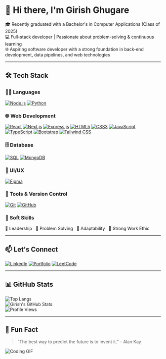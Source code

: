 # 👋 Hi there, I'm Girish Ghugare

🎓 Recently graduated with a Bachelor's in Computer Applications (Class of 2025)  
💻 Full-stack developer | Passionate about problem-solving & continuous learning  
🌐 Aspiring software developer with a strong foundation in back-end development, data pipelines, and web technologies

---

## 🛠️ Tech Stack

### 🧑‍💻 Languages  
<!--[![C](https://img.shields.io/badge/C-00599C?style=for-the-badge&logo=c&logoColor=white)](https://en.wikipedia.org/wiki/C_(programming_language)) 
[![C#](https://img.shields.io/badge/C%23-239120?style=for-the-badge&logo=c-sharp&logoColor=white)](https://learn.microsoft.com/en-us/dotnet/csharp/) 
[![PHP](https://img.shields.io/badge/PHP-777BB4?style=for-the-badge&logo=php&logoColor=white)](https://www.php.net/) 
[![Java](https://img.shields.io/badge/Java-ED8B00?style=for-the-badge&logo=java&logoColor=white)](https://www.java.com/) -->
[![Node.js](https://img.shields.io/badge/Node.js-339933?style=for-the-badge&logo=node.js&logoColor=white)](https://nodejs.org/) 
[![Python](https://img.shields.io/badge/Python-3776AB?style=for-the-badge&logo=python&logoColor=white)](https://www.python.org/) 


### 🌐 Web Development  
<!-- [![ASP.NET](https://img.shields.io/badge/ASP.NET-512BD4?style=for-the-badge&logo=dotnet&logoColor=white)](https://dotnet.microsoft.com/en-us/apps/aspnet) -->
[![React](https://img.shields.io/badge/React-20232A?style=for-the-badge&logo=react&logoColor=61DAFB)](https://reactjs.org/) 
[![Next.js](https://img.shields.io/badge/Next.js-000000?style=for-the-badge&logo=next.js&logoColor=white)](https://nextjs.org/) 
[![Express.js](https://img.shields.io/badge/Express.js-404D59?style=for-the-badge)](https://expressjs.com/) 
[![HTML5](https://img.shields.io/badge/HTML5-E34F26?style=for-the-badge&logo=html5&logoColor=white)](https://developer.mozilla.org/en-US/docs/Web/HTML) 
[![CSS3](https://img.shields.io/badge/CSS3-1572B6?style=for-the-badge&logo=css3&logoColor=white)](https://developer.mozilla.org/en-US/docs/Web/CSS) 
[![JavaScript](https://img.shields.io/badge/JavaScript-F7DF1E?style=for-the-badge&logo=javascript&logoColor=black)](https://developer.mozilla.org/en-US/docs/Web/JavaScript) 
[![TypeScript](https://img.shields.io/badge/TypeScript-007ACC?style=for-the-badge&logo=typescript&logoColor=white)](https://www.typescriptlang.org/) 
[![Bootstrap](https://img.shields.io/badge/Bootstrap-563D7C?style=for-the-badge&logo=bootstrap&logoColor=white)](https://getbootstrap.com/) 
[![Tailwind CSS](https://img.shields.io/badge/Tailwind_CSS-38B2AC?style=for-the-badge&logo=tailwind-css&logoColor=white)](https://tailwindcss.com/)

### 🗄️ Database  
[![SQL](https://img.shields.io/badge/SQL-4479A1?style=for-the-badge&logo=postgresql&logoColor=white)](https://en.wikipedia.org/wiki/SQL) 
[![MongoDB](https://img.shields.io/badge/MongoDB-4EA94B?style=for-the-badge&logo=mongodb&logoColor=white)](https://www.mongodb.com/)

<!-- ### ☁️ Cloud  
[![GCP](https://img.shields.io/badge/Google_Cloud-4285F4?style=for-the-badge&logo=google-cloud&logoColor=white)](https://cloud.google.com/) -->

### 🎨 UI/UX  
[![Figma](https://img.shields.io/badge/Figma-F24E1E?style=for-the-badge&logo=figma&logoColor=white)](https://www.figma.com/)

### 🔧 Tools & Version Control  
[![Git](https://img.shields.io/badge/Git-F05032?style=for-the-badge&logo=git&logoColor=white)](https://git-scm.com/) 
[![GitHub](https://img.shields.io/badge/GitHub-181717?style=for-the-badge&logo=github&logoColor=white)](https://github.com/)

### 💼 Soft Skills  
🏅 Leadership &nbsp; 🧠 Problem Solving &nbsp; 🔄 Adaptability &nbsp; 💪 Strong Work Ethic

<!-- ## 🧩 Projects & Achievements -->
<!-- You can add bullet points or GitHub repo links here once you provide your projects -->
---

## 📫 Let's Connect

[![LinkedIn](https://img.shields.io/badge/LinkedIn-0A66C2?style=for-the-badge&logo=linkedin&logoColor=white)](https://www.linkedin.com/in/girishghugare/) 
[![Portfolio](https://img.shields.io/badge/Portfolio-121212?style=for-the-badge&logo=vercel&logoColor=white)](https://portfolio-website-uiey.onrender.com/) 
[![LeetCode](https://img.shields.io/badge/LeetCode-FFA116?style=for-the-badge&logo=leetcode&logoColor=black)](https://leetcode.com/u/5Ak8YIGnDj/)

---

## 📊 GitHub Stats

![Top Langs](https://github-readme-stats.vercel.app/api/top-langs/?username=GIRISHGHUGARE&layout=compact)  
![Girish's GitHub Stats](https://github-readme-stats.vercel.app/api?username=GIRISHGHUGARE&show_icons=true&theme=default)  
![Profile Views](https://komarev.com/ghpvc/?username=GIRISHGHUGARE&label=Profile%20views&color=0e75b6&style=flat)

---

## 🎉 Fun Fact

> “The best way to predict the future is to invent it.” – Alan Kay

![Coding GIF](https://media.giphy.com/media/qgQUggAC3Pfv687qPC/giphy.gif)

<!--
**GIRISHGHUGARE/GIRISHGHUGARE** is a ✨ _special_ ✨ repository because its `README.md` (this file) appears on your GitHub profile.

Here are some ideas to get you started:

- 🔭 I’m currently working on ...
- 🌱 I’m currently learning ...
- 👯 I’m looking to collaborate on ...
- 🤔 I’m looking for help with ...
- 💬 Ask me about ...
- 📫 How to reach me: ...
- 😄 Pronouns: ...
- ⚡ Fun fact: ...
-->
